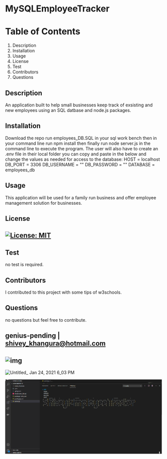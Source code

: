 
# MySQLEmployeeTracker



# Table of Contents
1. Description
2. Installation
3. Usage
4. License
5. Test
6. Contributors
7. Questions
## Description
An application built to help small businesses keep track of exsisting and new employees using an SQL datbase and node.js packages. 
## Installation
Download the repo run employees_DB.SQL in your sql work bench then in your command line run npm install then finally run node server.js in the command line to execute the program.
The user will also have to create an .env file in their local folder you can copy and paste in the below and change the values as needed for access to the database:
  HOST = localhost
    DB_PORT = 3306
    DB_USERNAME = ""
    DB_PASSWORD = ""
    DATABASE = employees_db
## Usage
This application will be used for a family run business and offer employee management solution for businesses.
## License
## [![License: MIT](https://img.shields.io/badge/License-MIT-yellow.svg)](https://opensource.org/licenses/MIT)
## Test
no test is required.
## Contributors
I contributed to this project with some tips of w3schools.
## Questions
no questions but feel free to contribute.
## genius-pending | shivey_khangura@hotmail.com
## ![img](https://avatars2.githubusercontent.com/u/67982777?v=4)

![Untitled_ Jan 24, 2021 6_03 PM](https://user-images.githubusercontent.com/67982777/105639541-e2d6ad00-5e70-11eb-982e-1e2d50bde2cd.gif)


![](https://github.com/genius-pending/MySqlEmployeeTracker/blob/main/screenshot.png)
